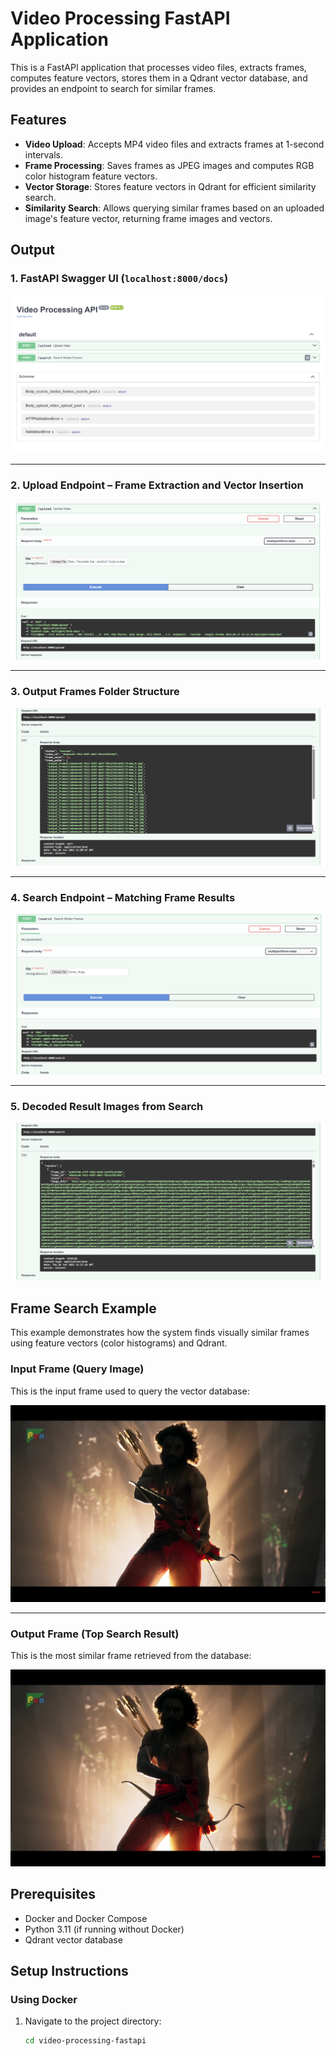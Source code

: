 # Video Processing FastAPI Application

This is a FastAPI application that processes video files, extracts frames, computes feature vectors, stores them in a Qdrant vector database, and provides an endpoint to search for similar frames.

## Features
- **Video Upload**: Accepts MP4 video files and extracts frames at 1-second intervals.
- **Frame Processing**: Saves frames as JPEG images and computes RGB color histogram feature vectors.
- **Vector Storage**: Stores feature vectors in Qdrant for efficient similarity search.
- **Similarity Search**: Allows querying similar frames based on an uploaded image's feature vector, returning frame images and vectors.

## Output 
###  1. FastAPI Swagger UI (`localhost:8000/docs`)
![Swagger UI](https://github.com/Pranavsai1410/video-processing/blob/main/Screenshot%202025-06-26%20163924.png)

---

###  2. Upload Endpoint – Frame Extraction and Vector Insertion
![Upload Endpoint](https://github.com/Pranavsai1410/video-processing/blob/main/Screenshot%202025-06-26%20164027.png)

---

###  3. Output Frames Folder Structure
![Output Frames](https://github.com/Pranavsai1410/video-processing/blob/main/Screenshot%202025-06-26%20164049.png)

---

###  4. Search Endpoint – Matching Frame Results
![Search Results JSON](https://github.com/Pranavsai1410/video-processing/blob/main/Screenshot%202025-06-26%20164133.png)

---

###  5. Decoded Result Images from Search
![Decoded Results](https://github.com/Pranavsai1410/video-processing/blob/main/Screenshot%202025-06-26%20164147.png)

## Frame Search Example

This example demonstrates how the system finds visually similar frames using feature vectors (color histograms) and Qdrant.

### Input Frame (Query Image)
This is the input frame used to query the vector database:

![Input Frame](https://github.com/Pranavsai1410/video-processing/blob/main/frame_19.jpg)

---

### Output Frame (Top Search Result)
This is the most similar frame retrieved from the database:

![Output Frame](https://raw.githubusercontent.com/Pranavsai1410/video-processing/refs/heads/main/result_0.jpg)


## Prerequisites
- Docker and Docker Compose
- Python 3.11 (if running without Docker)
- Qdrant vector database

## Setup Instructions

### Using Docker
1. Navigate to the project directory:
   ```bash
   cd video-processing-fastapi
